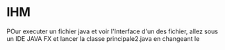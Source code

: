 # IHM

POur executer un fichier java et voir l'Interface d'un des fichier, allez sous un IDE JAVA FX et lancer la classe principale2.java en changeant le
